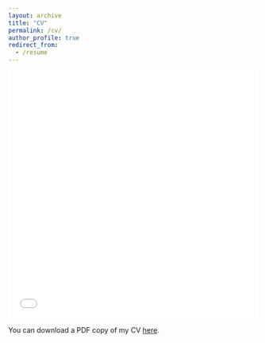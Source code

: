 ```yaml
---
layout: archive
title: "CV"
permalink: /cv/
author_profile: true
redirect_from:
  - /resume
---
```


<iframe src="/files/CurriculumVitae.pdf" width="100%" height="500" frameborder="no" border="0" marginwidth="0" marginheight="0"></iframe>

You can download a PDF copy of my CV [here](/files/CurriculumVitae.pdf).